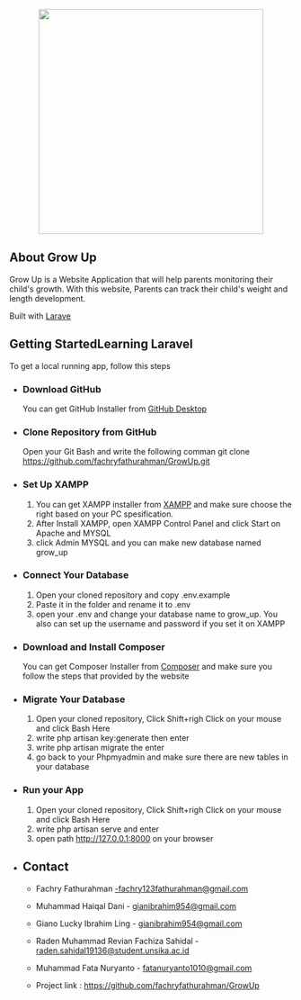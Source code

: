 <p align="center"><a href="https://laravel.com" target="_blank"><img src="https://raw.githubusercontent.com/laravel/art/master/logo-lockup/5%20SVG/2%20CMYK/1%20Full%20Color/laravel-logolockup-cmyk-red.svg" width="400"></a></p>


## About Grow Up

Grow Up is a Website Application that will help parents monitoring their child's growth. With this website, Parents can track their child's weight and length development. 

  

Built with [Larave](https://laravel.com/)

## Getting StartedLearning Laravel

To get a local running app, follow this steps

- ### Download GitHub

    You can get GitHub Installer from [GitHub Desktop](https://desktop.github.com/)

- ### Clone Repository from GitHub

    Open your Git Bash and write the following comman
git clone https://github.com/fachryfathurahman/GrowUp.git

- ### Set Up XAMPP
    1. You can get XAMPP installer from [XAMPP](https://www.apachefriends.org/download.html) and make sure choose the right based on your PC spesification.
    2. After Install XAMPP, open XAMPP Control Panel and click Start on Apache and MYSQL
    3. click Admin MYSQL and you can make new database named grow_up

- ### Connect Your Database
  
    1. Open your cloned repository and copy .env.example
    2. Paste it in the folder and rename it to .env
    3. open your .env and change your database name to grow_up. You also can set up the username and password if you set it on XAMPP

- ### Download and Install Composer

    You can get Composer Installer from [Composer](https://getcomposer.org/download/) and make sure you follow the steps that provided by the website

- ### Migrate Your Database

    1. Open your cloned repository, Click Shift+righ Click on your mouse and click Bash Here
    2. write php artisan key:generate then enter
    3. write php artisan migrate the enter
    4. go back to your Phpmyadmin and make sure there are new tables in your database

- ### Run your App

    1. Open your cloned repository, Click Shift+righ Click on your mouse and click Bash Here
    2. write php artisan serve and enter
    3. open path http://127.0.0.1:8000 on your browser


- ## Contact
  - Fachry Fathurahman -fachry123fathurahman@gmail.com
  - Muhammad Haiqal Dani - gianibrahim954@gmail.com
  - Giano Lucky Ibrahim Ling - gianibrahim954@gmail.com
  - Raden Muhammad Revian Fachiza Sahidal - raden.sahidal19136@student.unsika.ac.id
  - Muhammad Fata Nuryanto - fatanuryanto1010@gmail.com

  - Project link : https://github.com/fachryfathurahman/GrowUp
